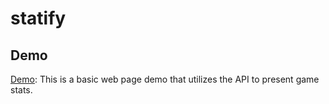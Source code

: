# statify

## Demo
<p><a href="https://statify-sports.netlify.app/" target="__blank">Demo</a>: This is a basic web page demo that utilizes the API to present game stats.</p>

